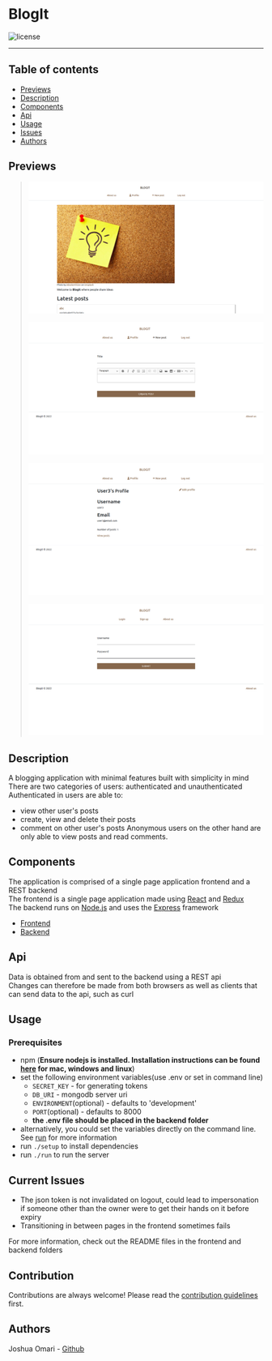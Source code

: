 # BlogIt
![license](https://img.shields.io/github/license/joshua530/BlogIt?color=blue&style=plastic)

***

## Table of contents
- [Previews](#previews)
- [Description](#description)
- [Components](#components)
- [Api](#api)
- [Usage](#usage)
- [Issues](#issues)
- [Authors](#authors)

## Previews
> ![home page](previews/home-page.png)
>
> ![post creation page](previews/post-creation-page.png)
>
>![profile page](previews/profile-page.png)
>
>![login page](previews/login-page.png)

## Description
A blogging application with minimal features built with simplicity in mind<br>
There are two categories of users: authenticated and unauthenticated<br>
Authenticated in users are able to:
- view other user's posts
- create, view and delete their posts
- comment on other user's posts
Anonymous users on the other hand are only able to view posts and read comments.

## Components
The application is comprised of a single page application frontend and a REST backend<br>
The frontend is a single page application made using [React](https://reactjs.org/docs/getting-started.html) and [Redux](https://redux-toolkit.js.org/)<br>
The backend runs on [Node.js](https://nodejs.org/) and uses the [Express](https://expressjs.com/) framework

- [Frontend](./frontend)
- [Backend](./backend/)

## Api
Data is obtained from and sent to the backend using a REST api<br>
Changes can therefore be made from both browsers as well as clients that can send data to the api, such as curl

## Usage
### Prerequisites
- npm (**Ensure nodejs is installed. Installation instructions can be found [here](https://nodejs.org/en/download/) for mac, windows and linux**)
- set the following environment variables(use .env or set in command line)
  - `SECRET_KEY` - for generating tokens
  - `DB_URI` - mongodb server uri
  - `ENVIRONMENT`(optional) - defaults to 'development'
  - `PORT`(optional) - defaults to 8000
  - **the .env file should be placed in the backend folder**
- alternatively, you could set the variables directly on the command line. See [run](./run) for more information
- run `./setup` to install dependencies
- run `./run` to run the server

## Current Issues
- The json token is not invalidated on logout, could lead to impersonation if someone other than the owner were to get their hands on it before expiry
- Transitioning in between pages in the frontend sometimes fails

For more information, check out the README files in the frontend and backend folders

## Contribution
Contributions are always welcome! Please read the [contribution guidelines](./contribution.md) first.

## Authors
Joshua Omari - [Github](https://github.com/joshua530)

